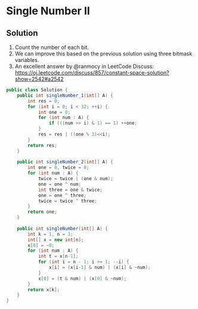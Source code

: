 # Single Number II

## Solution

1. Count the number of each bit.
2. We can improve this based on the previous solution using three bitmask variables.
3. An excellent answer by @ranmocy in LeetCode Discuss: https://oj.leetcode.com/discuss/857/constant-space-solution?show=2542#a2542

```java
public class Solution {
    public int singleNumber_1(int[] A) {
        int res = 0;
        for (int i = 0; i < 32; ++i) {
            int one = 0;
            for (int num : A) {
                if (((num >> i) & 1) == 1) ++one;
            }
            res = res | ((one % 3)<<i);
        }
        return res;
    }
    
    public int singleNumber_2(int[] A) {
        int one = 0, twice = 0;
        for (int num : A) {
            twice = twice | (one & num);
            one = one ^ num;
            int three = one & twice;
            one = one ^ three;
            twice = twice ^ three;
        }
        return one;
    }
    
    public int singleNumber(int[] A) {
        int k = 1, n = 3;
        int[] x = new int[n];
        x[0] = ~0;
        for (int num : A) {
            int t = x[n-1];
            for (int i = n - 1; i >= 1; --i) {
                x[i] = (x[i-1] & num) | (x[i] & ~num);
            }
            x[0] = (t & num) | (x[0] & ~num);
        }
        return x[k];
    }
}
```